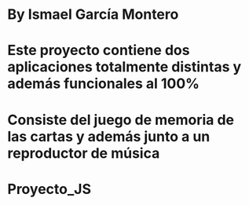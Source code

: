 # By Ismael García Montero

# Este proyecto contiene dos aplicaciones totalmente distintas y además funcionales al 100%

# Consiste del juego de memoria de las cartas y además junto a un reproductor de música

# Proyecto_JS